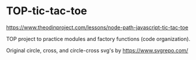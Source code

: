 # TOP-tic-tac-toe
https://www.theodinproject.com/lessons/node-path-javascript-tic-tac-toe

TOP project to practice modules and factory functions (code organization).

Original circle, cross, and circle-cross svg's by https://www.svgrepo.com/